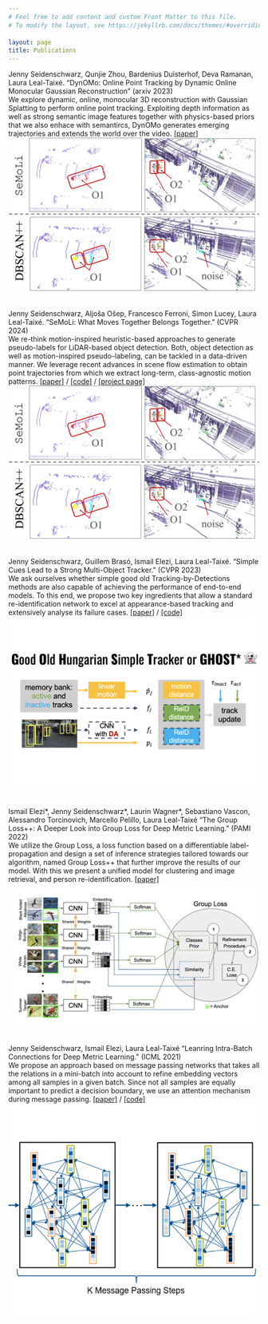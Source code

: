 ```yaml
---
# Feel free to add content and custom Front Matter to this file.
# To modify the layout, see https://jekyllrb.com/docs/themes/#overriding-theme-defaults

layout: page
title: Publications
---
```


<div class="wrapper">
  <div class="grid-item"><div class="sub_head">Jenny Seidenschwarz, Qunjie Zhou, Bardenius Duisterhof, Deva Ramanan, Laura Leal-Taixé. “DynOMo: Online Point Tracking by Dynamic Online Monocular Gaussian Reconstruction” (arxiv 2023)</div><div class="block_text">We explore dynamic, online, monocular 3D reconstruction with Gaussian Splatting to perform online point tracking. Exploiting depth information as well as strong semantic image features together with physics-based priors that we also enhace with semantircs, DynOMo generates emerging trajectories and extends the world over the video.  <a href="https://arxiv.org/abs/2409.02104">[paper]</a> </div> </div>
<div class="grid-item center_text column_img"><a href="https://arxiv.org/abs/2409.02104"><img class="circular_image" src="imgs/semoli-teaser-smLL.png"/></a></div>
</div>
<br/><br/> 

<div class="wrapper">
  <div class="grid-item"><div class="sub_head">Jenny Seidenschwarz, Aljoša Ošep, Francesco Ferroni, Simon Lucey, Laura Leal-Taixé. “SeMoLi: What Moves Together Belongs Together.” (CVPR 2024)</div><div class="block_text">We re-think motion-inspired heuristic-based approaches to generate pseudo-labels for LiDAR-based object detection. Both, object detection as well as motion-inspired pseudo-labeling, can be tackled in a data-driven manner. We leverage recent advances in scene flow estimation to obtain point trajectories from which we extract long-term, class-agnostic motion patterns.  <a href="https://arxiv.org/abs/2402.19463">[paper]</a> / <a href="https://github.com/dvl-tum/SeMoLi">[code]</a> / <a href="https://research.nvidia.com/labs/dvl/projects/semoli">[project page]</a> </div> </div> 
<div class="grid-item center_text column_img"><a href="https://arxiv.org/abs/2402.19463"><img class="circular_image" src="imgs/semoli-teaser-smLL.png"/></a></div>
</div>
<br/><br/> 

 <div class="wrapper">
  <div class="grid-item"><div class="sub_head">Jenny Seidenschwarz, Guillem Brasó, Ismail Elezi, Laura Leal-Taixé. “Simple Cues Lead to a Strong Multi-Object Tracker.” (CVPR 2023)</div><div class="block_text">We ask ourselves whether simple good old Tracking-by-Detections methods are also capable of achieving the performance of end-to-end models. To this end, we propose two key ingredients that allow a standard re-identification network to excel at appearance-based tracking and extensively analyse its failure cases. <a href="https://arxiv.org/abs/2206.04656">[paper]</a> / <a href="https://github.com/dvl-tum/GHOST">[code]</a></div> </div>
<div class="grid-item center_text column_img"><a href="https://arxiv.org/abs/2206.04656"><img class="circular_image" src="imgs/ghost_cvpr23.png"/></a></div>
</div>
<br/><br/> 


 <div class="wrapper">
  <div class="grid-item"><div class="sub_head">Ismail Elezi*, Jenny Seidenschwarz*, Laurin Wagner*, Sebastiano Vascon, Alessandro Torcinovich, Marcello Pelillo, Laura Leal-Taixé “The Group Loss++: A Deeper Look into Group Loss for Deep Metric Learning." (PAMI 2022)</div><div class="block_text">We utilize the Group Loss, a loss function based on a differentiable label-propagation and design a set of inference strategies tailored towards our algorithm, named Group Loss++ that further improve the results of our model. With this we present a unified model for clustering and image retrieval, and person re-identification. <a href="https://arxiv.org/abs/2204.01509">[paper]</a></div> </div>
<div class="grid-item center_text column_img"><a href="https://arxiv.org/abs/2204.01509"><img class="circular_image" src="imgs/elezi_pami_2022.png"/></a></div>
</div>
<br/><br/> 


 <div class="wrapper">
  <div class="grid-item"><div class="sub_head">Jenny Seidenschwarz, Ismail Elezi, Laura Leal-Taixé “Leanring Intra-Batch Connections for Deep Metric Learning." (ICML 2021)</div><div class="block_text">We propose an approach based on message passing networks that takes all the relations in a mini-batch into account to refine embedding vectors among all samples in a given batch. Since not all samples are equally important to predict a decision boundary, we use an attention mechanism during message passing. <a href="https://arxiv.org/abs/2102.07753">[paper]</a> / <a href="https://github.com/dvl-tum/intra_batch">[code]</a></div> </div>
<div class="grid-item center_text column_img"> <a href="https://arxiv.org/abs/2102.07753"><img class="circular_image" src="imgs/seidenscICML.png"/></a></div>
</div>
